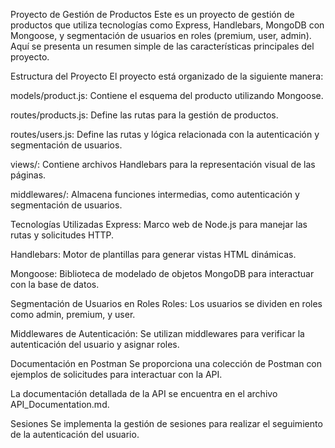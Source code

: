 Proyecto de Gestión de Productos
Este es un proyecto de gestión de productos que utiliza tecnologías como Express, Handlebars, MongoDB con Mongoose, y segmentación de usuarios en roles (premium, user, admin). Aquí se presenta un resumen simple de las características principales del proyecto.

Estructura del Proyecto
El proyecto está organizado de la siguiente manera:

models/product.js: Contiene el esquema del producto utilizando Mongoose.

routes/products.js: Define las rutas para la gestión de productos.

routes/users.js: Define las rutas y lógica relacionada con la autenticación y segmentación de usuarios.

views/: Contiene archivos Handlebars para la representación visual de las páginas.

middlewares/: Almacena funciones intermedias, como autenticación y segmentación de usuarios.

Tecnologías Utilizadas
Express: Marco web de Node.js para manejar las rutas y solicitudes HTTP.

Handlebars: Motor de plantillas para generar vistas HTML dinámicas.

Mongoose: Biblioteca de modelado de objetos MongoDB para interactuar con la base de datos.

Segmentación de Usuarios en Roles
Roles: Los usuarios se dividen en roles como admin, premium, y user.

Middlewares de Autenticación: Se utilizan middlewares para verificar la autenticación del usuario y asignar roles.

Documentación en Postman
Se proporciona una colección de Postman con ejemplos de solicitudes para interactuar con la API.

La documentación detallada de la API se encuentra en el archivo API_Documentation.md.

Sesiones
Se implementa la gestión de sesiones para realizar el seguimiento de la autenticación del usuario.